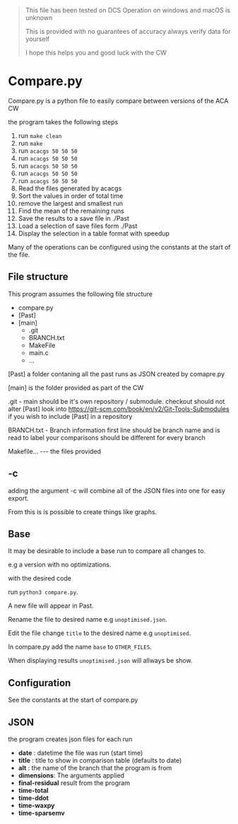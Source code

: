 > This file has been tested on DCS
> Operation on windows and macOS is unknown
>
> This is provided with no guarantees of accuracy always verify data for yourself
>
> I hope this helps you and good luck with the CW


# Compare.py

Compare.py is a python file to easily compare between versions of the ACA CW

the program takes the following steps

1. run `make clean`
1. run `make`
1. run `acacgs 50 50 50`
1. run `acacgs 50 50 50`
1. run `acacgs 50 50 50`
1. run `acacgs 50 50 50`
1. run `acacgs 50 50 50`
2. Read the files generated by acacgs
3. Sort the values in order of total time
4. remove the largest and smallest run 
4. Find the mean of the remaining runs
5. Save the results to a save file in ./Past
6. Load a selection of save files form ./Past 
7. Display the selection in a table format with speedup 

Many of the operations can be configured using the constants at the start of the file.

## File structure
This program assumes the following file structure

- compare.py
- [Past]
- [main]
  - .git
  - BRANCH.txt
  - MakeFile
  - main.c
  - ...

[Past] a folder contaning all the past runs as JSON created by comapre.py

[main] is the folder provided as part of the CW

.git - main should be it's own repository / submodule. checkout should not alter [Past] 
look into https://git-scm.com/book/en/v2/Git-Tools-Submodules if you wish to include [Past] in a repository

BRANCH.txt - Branch information first line should be branch name and is read to label your comparisons should be different for every branch

Makefile... --- the files provided

## -c
adding the argument -c will combine all of the JSON files into one for easy export.

From this is is possible to create things like graphs.

## Base
It may be desirable to include a base run to compare all changes to.

e.g a version with no optimizations.

with the desired code

run
`python3 compare.py`.

A new file will appear in Past.

Rename the file to desired name e.g `unoptimised.json`.

Edit the file change `title` to the desired name e.g `unoptimised`.

In compare.py add the name `base` to `OTHER_FILES`.

When displaying results `unoptimised.json` will allways be show.



## Configuration

See the constants at the start of compare.py

## JSON
the program creates json files for each run

* **date** : datetime the file was run (start time)
* **title** : title to show in comparison table (defaults to date)
* **alt** : the name of the branch that the program is from 
* **dimensions**: The arguments applied
* **final-residual** result from the program
* **time-total**
* **time-ddot**
* **time-waxpy**
* **time-sparsemv**